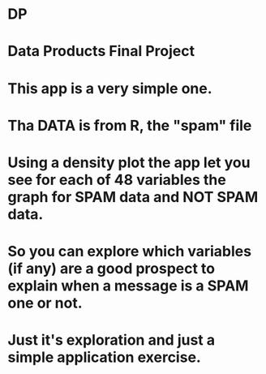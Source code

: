 # DP
# Data Products Final Project
# This app is a very simple one.
# Tha DATA is from R, the "spam" file
# Using a density plot the app let you see for each of 48 variables the graph for SPAM data and NOT SPAM data.
# So you can explore which variables (if any) are a good prospect to explain when a message is a SPAM one or not.
# Just it's exploration and just a simple application exercise.
